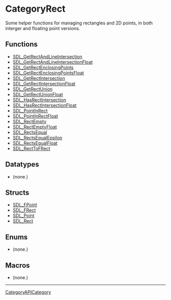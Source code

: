 # CategoryRect

Some helper functions for managing rectangles and 2D points, in both
interger and floating point versions.

<!-- END CATEGORY DOCUMENTATION -->

## Functions

<!-- DO NOT HAND-EDIT CATEGORY LISTS, THEY ARE AUTOGENERATED AND WILL BE OVERWRITTEN, BASED ON TAGS IN INDIVIDUAL PAGE FOOTERS. EDIT THOSE INSTEAD. -->
<!-- BEGIN CATEGORY LIST: CategoryRect, CategoryAPIFunction -->
- [SDL_GetRectAndLineIntersection](SDL_GetRectAndLineIntersection)
- [SDL_GetRectAndLineIntersectionFloat](SDL_GetRectAndLineIntersectionFloat)
- [SDL_GetRectEnclosingPoints](SDL_GetRectEnclosingPoints)
- [SDL_GetRectEnclosingPointsFloat](SDL_GetRectEnclosingPointsFloat)
- [SDL_GetRectIntersection](SDL_GetRectIntersection)
- [SDL_GetRectIntersectionFloat](SDL_GetRectIntersectionFloat)
- [SDL_GetRectUnion](SDL_GetRectUnion)
- [SDL_GetRectUnionFloat](SDL_GetRectUnionFloat)
- [SDL_HasRectIntersection](SDL_HasRectIntersection)
- [SDL_HasRectIntersectionFloat](SDL_HasRectIntersectionFloat)
- [SDL_PointInRect](SDL_PointInRect)
- [SDL_PointInRectFloat](SDL_PointInRectFloat)
- [SDL_RectEmpty](SDL_RectEmpty)
- [SDL_RectEmptyFloat](SDL_RectEmptyFloat)
- [SDL_RectsEqual](SDL_RectsEqual)
- [SDL_RectsEqualEpsilon](SDL_RectsEqualEpsilon)
- [SDL_RectsEqualFloat](SDL_RectsEqualFloat)
- [SDL_RectToFRect](SDL_RectToFRect)
<!-- END CATEGORY LIST -->

## Datatypes

<!-- DO NOT HAND-EDIT CATEGORY LISTS, THEY ARE AUTOGENERATED AND WILL BE OVERWRITTEN, BASED ON TAGS IN INDIVIDUAL PAGE FOOTERS. EDIT THOSE INSTEAD. -->
<!-- BEGIN CATEGORY LIST: CategoryRect, CategoryAPIDatatype -->
- (none.)
<!-- END CATEGORY LIST -->

## Structs

<!-- DO NOT HAND-EDIT CATEGORY LISTS, THEY ARE AUTOGENERATED AND WILL BE OVERWRITTEN, BASED ON TAGS IN INDIVIDUAL PAGE FOOTERS. EDIT THOSE INSTEAD. -->
<!-- BEGIN CATEGORY LIST: CategoryRect, CategoryAPIStruct -->
- [SDL_FPoint](SDL_FPoint)
- [SDL_FRect](SDL_FRect)
- [SDL_Point](SDL_Point)
- [SDL_Rect](SDL_Rect)
<!-- END CATEGORY LIST -->

## Enums

<!-- DO NOT HAND-EDIT CATEGORY LISTS, THEY ARE AUTOGENERATED AND WILL BE OVERWRITTEN, BASED ON TAGS IN INDIVIDUAL PAGE FOOTERS. EDIT THOSE INSTEAD. -->
<!-- BEGIN CATEGORY LIST: CategoryRect, CategoryAPIEnum -->
- (none.)
<!-- END CATEGORY LIST -->

## Macros

<!-- DO NOT HAND-EDIT CATEGORY LISTS, THEY ARE AUTOGENERATED AND WILL BE OVERWRITTEN, BASED ON TAGS IN INDIVIDUAL PAGE FOOTERS. EDIT THOSE INSTEAD. -->
<!-- BEGIN CATEGORY LIST: CategoryRect, CategoryAPIMacro -->
- (none.)
<!-- END CATEGORY LIST -->


----
[CategoryAPICategory](CategoryAPICategory)

